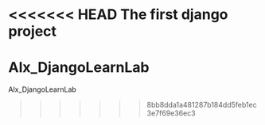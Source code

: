 <<<<<<< HEAD
The first django project
=======
# Alx_DjangoLearnLab
Alx_DjangoLearnLab
>>>>>>> 8bb8dda1a481287b184dd5feb1ec3e7f69e36ec3
